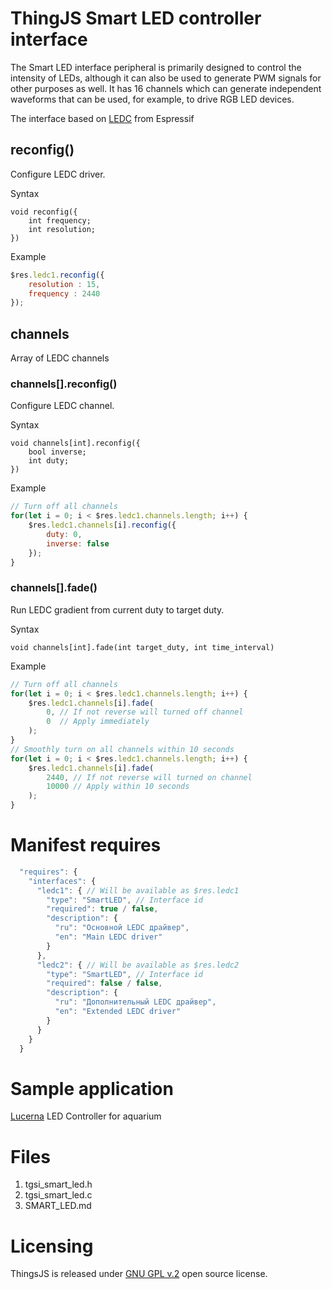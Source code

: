 # ThingJS Smart LED controller interface

The Smart LED interface peripheral is primarily designed to control the intensity of LEDs,
although it can also be used to generate PWM signals for other purposes as well.
It has 16 channels which can generate independent waveforms that can be used, for example,
to drive RGB LED devices.

The interface based on [LEDC](https://docs.espressif.com/projects/esp-idf/en/latest/esp32/api-reference/peripherals/ledc.html)
from Espressif

## reconfig()
Configure LEDC driver. 

Syntax
```text
void reconfig({
    int frequency;
    int resolution;
})
```

Example
```js
$res.ledc1.reconfig({
    resolution : 15,
    frequency : 2440 
});
```

## channels
Array of LEDC channels

### channels[].reconfig()
Configure LEDC channel. 

Syntax
```text
void channels[int].reconfig({
    bool inverse;
    int duty;
})
```

Example
```js
// Turn off all channels
for(let i = 0; i < $res.ledc1.channels.length; i++) {
    $res.ledc1.channels[i].reconfig({
        duty: 0,
        inverse: false
    });
}
```

### channels[].fade()
Run LEDC gradient from current duty to target duty.

Syntax
```text
void channels[int].fade(int target_duty, int time_interval)
```

Example
```js
// Turn off all channels
for(let i = 0; i < $res.ledc1.channels.length; i++) {
    $res.ledc1.channels[i].fade(
        0, // If not reverse will turned off channel
        0  // Apply immediately    
    );
}
// Smoothly turn on all channels within 10 seconds
for(let i = 0; i < $res.ledc1.channels.length; i++) {
    $res.ledc1.channels[i].fade(
        2440, // If not reverse will turned on channel
        10000 // Apply within 10 seconds    
    );
}
```

# Manifest requires
```js
  "requires": {
    "interfaces": {
      "ledc1": { // Will be available as $res.ledc1
        "type": "SmartLED", // Interface id
        "required": true / false,
        "description": {
          "ru": "Основной LEDC драйвер",
          "en": "Main LEDC driver"
        }
      },
      "ledc2": { // Will be available as $res.ledc2
        "type": "SmartLED", // Interface id
        "required": false / false,
        "description": {
          "ru": "Дополнительный LEDC драйвер",
          "en": "Extended LEDC driver"
        }
      }
    }
  }
```

# Sample application
[Lucerna](https://github.com/rpiontik/ThingJS-front/tree/master/src/applications/lucerna) LED Controller for aquarium 

# Files
1. tgsi_smart_led.h
2. tgsi_smart_led.c
2. SMART_LED.md


# Licensing

ThingsJS is released under
[GNU GPL v.2](http://www.gnu.org/licenses/old-licenses/gpl-2.0.html)
open source license.